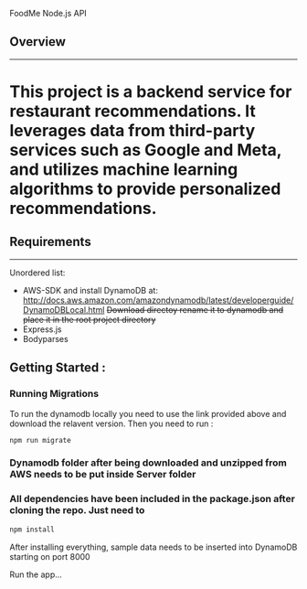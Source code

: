 FoodMe Node.js API

## Overview
--------

This project is a backend service for restaurant recommendations. It leverages data from third-party services such as Google and Meta, and utilizes machine learning algorithms to provide personalized recommendations.
=======

## Requirements
-----------

Unordered list:

  * AWS-SDK and install DynamoDB at: http://docs.aws.amazon.com/amazondynamodb/latest/developerguide/DynamoDBLocal.html
  ~~Download directoy rename it to dynamodb and place it in the root project directory~~
  * Express.js
  * Bodyparses
## Getting Started :
### Running Migrations
To run the dynamodb locally you need to use the link provided above and download the relavent version.  Then you need to run :
```shell
npm run migrate
```
### Dynamodb folder after being downloaded and unzipped from AWS needs to be put inside Server folder

### All dependencies have been included in the package.json after cloning the repo. Just need to
```sh
npm install
```

After installing everything, sample data needs to be inserted into DynamoDB starting on port 8000

Run the app...

